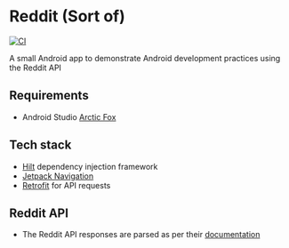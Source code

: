 # Reddit (Sort of)

[![CI](https://github.com/jlmcdonnell/RedditSortOf/actions/workflows/main.yml/badge.svg?branch=master)](https://github.com/jlmcdonnell/RedditSortOf/actions/workflows/main.yml)

A small Android app to demonstrate Android development practices using the Reddit API

## Requirements

- Android Studio [Arctic Fox](https://androidstudio.googleblog.com/2021/02/android-studio-arctic-fox-canary-8.html)

## Tech stack

- [Hilt](http://dagger.dev/hilt) dependency injection framework
- [Jetpack Navigation](https://developer.android.com/guide/navigation)
- [Retrofit](https://square.github.io/retrofit/) for API requests

## Reddit API

- The Reddit API responses are parsed as per their [documentation](https://www.reddit.com/dev/api/)
